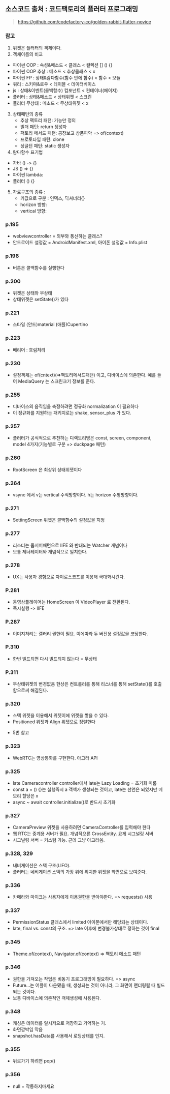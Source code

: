 ## 소스코드 출처 : 코드팩토리의 플러터 프로그래밍
> https://github.com/codefactory-co/golden-rabbit-flutter-novice

### 참고
1. 위젯은 플러터의 객체이다.
2. 객체이름의 비교
  - 파이썬 OOP : 속성&메소드 < 클래스 < 컬렉션 [] () {}
  - 파이썬 OOP 추상 : 메소드 < 추상클래스 < x
  - 파이썬 FP : 상태&람다함수(함수 안에 함수) < 함수 < 모듈
  - 쿼리 : 스키마&로우 < 테이블 < 데이터베이스
  - js : 상태&이벤트(콜백함수) 컴포넌트 < 컨테이너(페이지)
  - 플러터 : 상태&메소드 < 상태위젯 < 스크린
  - 플러터 무상태 : 메소드 < 무상태위젯 < x
3. 상태패턴의 종류
    - 추상 팩토리 패턴: 기능만 정의
    - 빌더 패턴: return 생성자
    - 팩토리 메서드 패턴: 공장보고 상품파악 => of(context)
    - 프로토타입 패턴: clone
    - 싱글턴 패턴: static 생성자
4. 람다함수 표기법
  - 자바 () -> {}
  - JS () => {}
  - 파이썬 lambda:
  - 플러터 () {}
5. 자료구조의 종류 : 
   - 키값으로 구분 : 인덱스[](), 딕셔너리{}
   - horizon 방향: 
   - vertical 방향: 


### p.195
- webviewcontroller = 외부와 통신하는 클래스?
- 안드로이드 설정값 = AndroidManifest.xml, 아이폰 설정값 = Info.plist

### p.196
- 버튼은 콜백함수를 실행한다

### p.200
- 위젯은 상태와 무상태
- 상태위젯은 setState()가 있다

### p.221
- 스타일 (안드)material (애플)Cupertino

### p.223
- 베리어 : 흐림처리

### p.230
- 설정객체는 of(cntext)(=>팩토리메서드패턴) 이고, 디바이스에 의존한다. 예를 들어 MediaQuery 는 스크린크기 정보를 준다.

### p.255
- 디바이스의 움직임을 측정하려면 정규화 normalization 이 필요하다
- 이 정규화를 지원하는 패키지로는 shake, sensor_plus 가 있다.

### p.257
- 플러터가 공식적으로 추천하는 디렉토리명은 const, screen, component, model 4가지(기능별로 구분 => duckpage 패턴)

### p.260
- RootScreen 은 최상위 상태위젯이다

### p.264
- vsync 에서 v는 vertical 수직방향이다. h는 horizon 수평방향이다.

### p.271
- SettingScreen 위젯은 콜백함수의 설정값을 지정

### p.277
- 리스터는 옵저버패턴으로 IIFE 와 반대되는 Watcher 개념이다
- 보통 제너레이터와 개념적으로 일치한다.

### p.278
- UX는 사용자 경험으로 자이로스코프를 이용해 극대화시킨다.

### P.281
- 동영상플레이어는 HomeScreen 이 VideoPlayer 로 전환된다.
- 즉시실행 -> IIFE

### P.287
- 이미지처리는 갤러리 권한이 필요. 이에따라 두 버전용 설정값을 코딩한다.

### P.310
- 한번 빌드되면 다시 빌드되지 않는다 = 무상태

### P.311
- 무상태위젯의 변경없음 현상은 컨트롤러를 통해 리스너를 통해 setState()를 호출함으로써 해결된다.

### p.320
- 스택 위젯을 이용해서 위젯이에 위젯을 쌓을 수 있다.
- Positioned 위젯과 Align 위젯으로 정렬한다
* 5번 참고

### p.323
- WebRTC는 영상통화를 구현한다. 아고라 API

### p.325
- late Cameracontroller controller에서 late는 Lazy Loading = 초기화 미룸
- const a = () {}는 실행즉시 a 객첵가 생성되는 것이고, late는 선언은 되었지만 메모리 할당은 x
- async ~ await controller.initialize()로 반드시 초기화

### p.327
- CameraPreview 위젯을 사용하려면 CameraController를 입력해야 한다
- 웹 RTC는 중계용 서버가 필요. 개념적으론 CrossEntity. 요게 시그널링 서버
- 시그널링 서버 = 커스텀 가능. 근데 그냥 아고라씀.

### p.328, 329
- 내비게이션은 스택 구조(LIFO).
- 플러터는 네비게이션 스택의 가장 위에 위치한 위젯을 화면으로 보여준다.

### p.336
- 카메라와 마이크는 사용자에게 이용권한을 받아야한다. => requests() 사용

### p.337
- PermissionStatus 클래스에서 limited 아이폰에서만 해당되는 상태이다.
- late, final vs. const의 구조. => late 이후에 변경불가상태로 정하는 것이 final

### p.345
- Theme.of(context), Navigator.of(context) => 팩토리 메소드 패턴

### p.346
- 권한을 가져오는 작업은 비동기 프로그래밍이 필요하다. => async
- Future...는 어플이 다운됐을 때, 생성되는 것이 아니라, 그 화면이 랜더링될 때 빌드되는 것이다.
- 보통 디바이스에 의존적인 객체생성에 사용된다.

### p.348
- 캐싱은 데이터를 일시저으로 저장하고 기억하는 거.
- 화면깜박임 막음
- snapshot.hasData를 사용해서 로딩상태를 인지.

### p.355
- 뒤로가기 하려면 pop()

### p.356
- null = 작동하지마세요